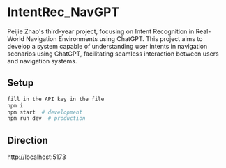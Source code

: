 # IntentRec_NavGPT
Peijie Zhao's third-year project, focusing on Intent Recognition in Real-World Navigation Environments using ChatGPT. This project aims to develop a system capable of understanding user intents in navigation scenarios using ChatGPT, facilitating seamless interaction between users and navigation systems.

## Setup

```sh
fill in the API key in the file
npm i
npm start  # development
npm run dev  # production
```
## Direction
http://localhost:5173
